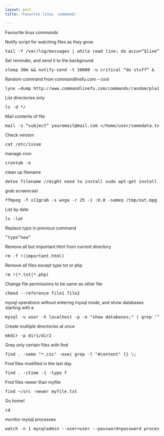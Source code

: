 ```yaml
---
layout: post
title: 'Favorite linux  commands'

---
```




Favourite linux commands

Notify script for watching files as they grow.
<pre>tail -f /var/log/messages | while read line; do accu=&#8221;$line&#8221;; while read -t 1 more; do accu=`echo -e &#8220;$accu\n$more&#8221;`; done; notify-send &#8220;Syslog&#8221; &#8220;$accu&#8221;; done </pre>

Set reminder, and send it to the background
<pre>sleep 30m &amp;&amp; notify-send -t 10000 -u critical &#8220;do stuff&#8221; &amp; </pre>

Random command from commandlinefu.com &#8211; cool
<pre>lynx &#8211;dump http://www.commandlinefu.com/commands/random/plaintext | grep .  </pre>

List directories only
<pre>ls -d */ </pre>

Mail contents of file
<pre>mail -s &#8220;subject&#8221; youremail@mail.com &lt;/home/user/somedata.txt  &#8212; -f youremail@mail.com -F &#8216;John smith&#8217;; </pre>

Check version
<pre>cat /etc/issue </pre>

manage cron
<pre>crontab -e </pre>

clean up filename
<pre>detox filename //might need to install sudo apt-get install detox </pre>

grab screencast
<pre>ffmpeg -f x11grab -s wxga -r 25 -i :0.0 -sameq /tmp/out.mpg </pre>

List by date
<pre>ls -lat</pre>

Replace typo in previous command
<pre>^typo^new^ </pre>

Remove all but important.html from current directory
<pre>rm -f !(important.html) </pre>

Remove all files except type txt or php
<pre>rm !(*.txt|*.php) </pre>

Change file permissions to be same as other file
<pre>chmod --reference file1 file2 </pre>

mysql operations without entering mysql mode, and show databases starting with e 
<pre>mysql -u user -h localhost -p -e "show databases;" | grep '^e' </pre>

Create multiple directories at once
<pre>mkdir -p dir1/dir2 </pre>

Grep only certain files with find
<pre>find . -name "*.css" -exec grep -l "#content" {} \; </pre>

Find files modified in the last day
<pre>find . -ctime -1 -type f </pre>

Find files newer than myfile
<pre>find ~/src -newer myfile.txt </pre>

Go home!
<pre>cd</pre>

monitor mysql processes
<pre>watch -n 1 mysqladmin --user=user --password=password processlist</pre>
